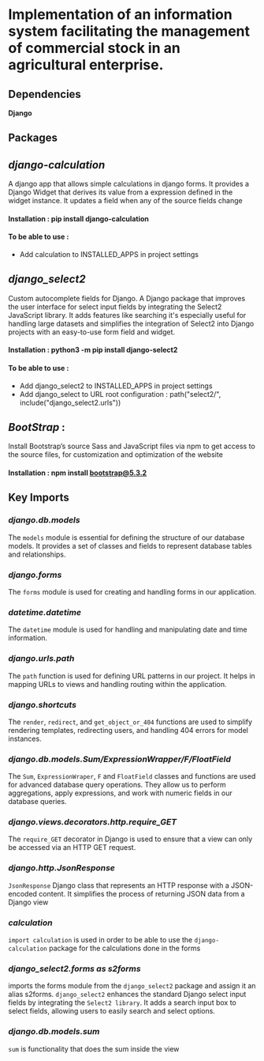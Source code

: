 # Implementation of an information system facilitating the management of commercial stock in an agricultural enterprise.

## Dependencies
**Django**
## Packages
## *django-calculation*
A django app that allows simple calculations in django forms. It provides a Django Widget that derives its value from a expression defined in the widget instance. It updates a field when any of the source fields change
#### Installation : pip install django-calculation

#### To be able to use :
* Add calculation to INSTALLED_APPS in project settings
  
## *django_select2* 
Custom autocomplete fields for Django.
A Django package that improves the user interface for select input fields by integrating the Select2 JavaScript library. It adds features like searching it's especially useful for handling large datasets and simplifies the integration of Select2 into Django projects with an easy-to-use form field and widget.
#### Installation : python3 -m pip install django-select2

#### To be able to use :
* Add django_select2 to INSTALLED_APPS in project settings 
* Add django_select to URL root configuration : path("select2/", include("django_select2.urls")) 

## *BootStrap* :
Install Bootstrap’s source Sass and JavaScript files via npm to get access to the source files, for customization and optimization of the website
#### Installation : npm install bootstrap@5.3.2

## Key Imports
### *django.db.models*
The `models` module is essential for defining the structure of our database models. It provides a set of classes and fields to represent database tables and relationships.

### *django.forms*
The `forms` module is used for creating and handling forms in our application.

### *datetime.datetime*
The `datetime` module is used for handling and manipulating date and time information.

### *django.urls.path*
The `path` function is used for defining URL patterns in our project. It helps in mapping URLs to views and handling routing within the application.

### *django.shortcuts*
The `render`, `redirect`, and `get_object_or_404` functions are used to simplify rendering templates, redirecting users, and handling 404 errors for model instances.

### *django.db.models.Sum/ExpressionWrapper/F/FloatField*
The `Sum`, `ExpressionWraper`, `F` and `FloatField` classes and functions are used for advanced database query operations. They allow us to perform aggregations, apply expressions, and work with numeric fields in our database queries.

### *django.views.decorators.http.require_GET*
The `require_GET` decorator in Django is used to ensure that a view can only be accessed via an HTTP GET request. 

### *django.http.JsonResponse*
`JsonResponse` Django class that represents an HTTP response with a JSON-encoded content. It simplifies the process of returning JSON data from a Django view

### *calculation*
`import calculation` is used in order to be able to use the `django-calculation` package for the calculations done in the forms

### *django_select2.forms as s2forms*
imports the forms module from the `django_select2` package and assign it an alias s2forms. `django_select2` enhances the standard Django select input fields by integrating the `Select2 library`. It adds a search input box to select fields, allowing users to easily search and select options.   
### *django.db.models.sum*
`sum` is functionality that does the sum inside the view

